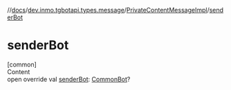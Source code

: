 //[docs](../../../index.md)/[dev.inmo.tgbotapi.types.message](../index.md)/[PrivateContentMessageImpl](index.md)/[senderBot](sender-bot.md)



# senderBot  
[common]  
Content  
open override val [senderBot](sender-bot.md): [CommonBot](../../dev.inmo.tgbotapi.types/-common-bot/index.md)?  



